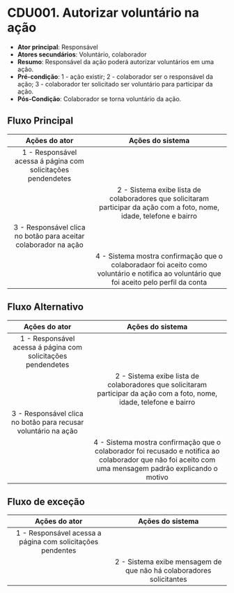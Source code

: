 # CDU001. Autorizar voluntário na ação

- **Ator principal**: Responsável	
- **Atores secundários**: Voluntário, colaborador
- **Resumo**: Responsável da ação poderá autorizar voluntários em uma ação.
- **Pré-condição**: 
 1 - ação existir;
 2 - colaborador ser o responsável da ação;
 3 - colaborador ter solicitado ser voluntário para participar da ação.
- **Pós-Condição**: Colaborador se torna voluntário da ação.

## Fluxo Principal
| Ações do ator | Ações do sistema |
| :-----------------: | :-----------------: | 
| 1 - Responsável acessa á página com solicitações pendendetes | |  
| | 2 - Sistema exibe lista de colaboradores que solicitaram participar da ação com a foto, nome, idade, telefone e bairro |
| 3 - Responsável clica no botão para aceitar colaborador na ação | | 
| | 4 - Sistema mostra confirmação que o colaboradaor foi aceito como voluntário e notifica ao voluntário que foi aceito pelo perfil da conta|


## Fluxo Alternativo
| Ações do ator | Ações do sistema |
| :-----------------: | :-----------------: | 
| 1 - Responsável acessa á página com solicitações pendendetes | |  
| | 2 - Sistema exibe lista de colaboradores que solicitaram participar da ação com a foto, nome, idade, telefone e bairro |
| 3 - Responsável clica no botão para recusar voluntário na ação | | 
| | 4 - Sistema mostra confirmação que o colaborador foi recusado e notifica ao colaborador que não foi aceito com uma mensagem padrão explicando o motivo |

## Fluxo de exceção
| Ações do ator | Ações do sistema |
| :-----------------: | :-----------------: | 
| 1 - Responsável acessa a página com solicitações pendentes | |  
| | 2 - Sistema exibe mensagem de que não há colaboradores solicitantes |
